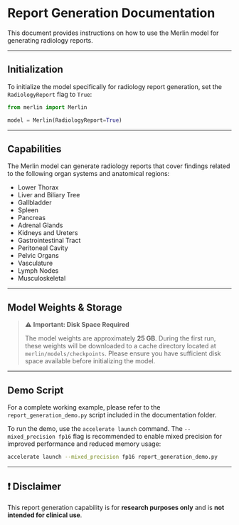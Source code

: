# Report Generation Documentation

This document provides instructions on how to use the Merlin model for generating radiology reports.

______________________________________________________________________

## Initialization

To initialize the model specifically for radiology report generation, set the `RadiologyReport` flag to `True`:

```python
from merlin import Merlin

model = Merlin(RadiologyReport=True)
```

______________________________________________________________________

## Capabilities

The Merlin model can generate radiology reports that cover findings related to the following organ systems and anatomical regions:

- Lower Thorax
- Liver and Biliary Tree
- Gallbladder
- Spleen
- Pancreas
- Adrenal Glands
- Kidneys and Ureters
- Gastrointestinal Tract
- Peritoneal Cavity
- Pelvic Organs
- Vasculature
- Lymph Nodes
- Musculoskeletal

______________________________________________________________________

## Model Weights & Storage

> ⚠️ **Important: Disk Space Required**
>
> The model weights are approximately **25 GB**. During the first run, these weights will be downloaded to a cache directory located at `merlin/models/checkpoints`. Please ensure you have sufficient disk space available before initializing the model.

______________________________________________________________________

## Demo Script

For a complete working example, please refer to the `report_generation_demo.py` script included in the documentation folder.

To run the demo, use the `accelerate launch` command. The `--mixed_precision fp16` flag is recommended to enable mixed precision for improved performance and reduced memory usage:

```bash
accelerate launch --mixed_precision fp16 report_generation_demo.py
```

______________________________________________________________________

## ❗ Disclaimer

This report generation capability is for **research purposes only** and is **not intended for clinical use**.
